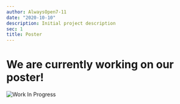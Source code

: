 ```yaml
---
author: AlwaysOpen7-11
date: "2020-10-10"
description: Initial project description
sec: 1
title: Poster
---
```


# We are currently working on our poster!

![Work In Progress](post/images_files/wip.gif)